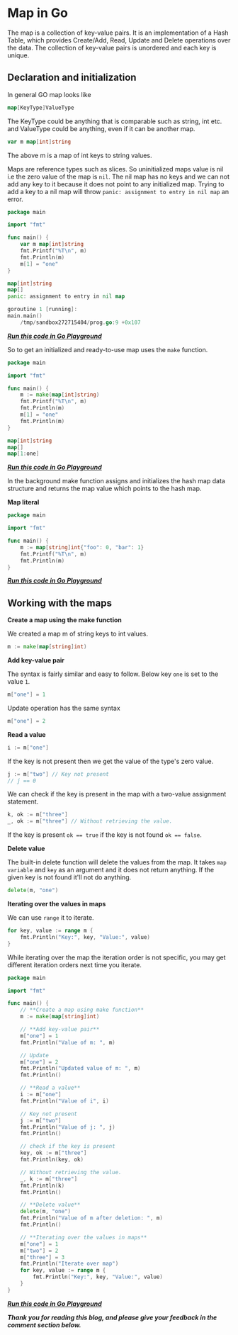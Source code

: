 # Map in Go

The map is a collection of key-value pairs. It is an implementation of a Hash Table, which provides Create/Add, Read, Update and Delete operations over the data. The collection of key-value pairs is unordered and each key is unique.

## Declaration and initialization

In general GO map looks like

```go
map[KeyType]ValueType
```

The KeyType could be anything that is comparable such as string, int etc. and ValueType could be anything, even if it can be another map.

```go
var m map[int]string
```

The above m is a map of int keys to string values.

Maps are reference types such as slices. So uninitialized maps value is nil i.e the zero value of the map is `nil`. The nil map has no keys and we can not add any key to it because it does not point to any initialized map. Trying to add a key to a nil map will throw `panic: assignment to entry in nil map` an error.

```go
package main

import "fmt"

func main() {
	var m map[int]string
	fmt.Printf("%T\n", m)
	fmt.Println(m)
  	m[1] = "one"
}
```

```go
map[int]string
map[]
panic: assignment to entry in nil map

goroutine 1 [running]:
main.main()
	/tmp/sandbox272715404/prog.go:9 +0x107
```

[***Run this code in Go Playground***](https://play.golang.org/p/V_CiNrkv9gN)

So to get an initialized and ready-to-use map uses the `make` function.

```go
package main

import "fmt"

func main() {
	m := make(map[int]string)
	fmt.Printf("%T\n", m)
	fmt.Println(m)
	m[1] = "one"
	fmt.Println(m)
}
```

```go
map[int]string
map[]
map[1:one]
```

[***Run this code in Go Playground***](https://play.golang.org/p/wBiLI4qulzY)

In the background make function assigns and initializes the hash map data structure and returns the map value which points to the hash map.

**Map literal**

```go
package main

import "fmt"

func main() {
	m := map[string]int{"foo": 0, "bar": 1}
	fmt.Printf("%T\n", m)
	fmt.Println(m)
}
```

[***Run this code in Go Playground***](https://play.golang.org/p/PgpzaAp2X7q)

## Working with the maps

**Create a map using the make function**

We created a map m of string keys to int values.

```go
m := make(map[string]int)
```

**Add key-value pair**

The syntax is fairly similar and easy to follow. Below key `one` is set to the value `1`.

```go
m["one"] = 1
```

Update operation has the same syntax

```go
m["one"] = 2
```

**Read a value**

```go
i := m["one"]
```

If the key is not present then we get the value of the type's zero value.

```go
j := m["two"] // Key not present
// j == 0
```

We can check if the key is present in the map with a two-value assignment statement.

```go
k, ok := m["three"]
_, ok := m["three"] // Without retrieving the value.
```

If the key is present `ok == true` if the key is not found `ok == false`.

**Delete value**

The built-in delete function will delete the values from the map. It takes `map variable` and `key` as an argument and it does not return anything. If the given key is not found it'll not do anything.

```go
delete(m, "one")
```

**Iterating over the values in maps**

We can use `range` it to iterate.

```go
for key, value := range m {
    fmt.Println("Key:", key, "Value:", value)
}
```

While iterating over the map the iteration order is not specific, you may get different iteration orders next time you iterate.

```go
package main

import "fmt"

func main() {
	// **Create a map using make function**
	m := make(map[string]int)

	// **Add key-value pair**
	m["one"] = 1
	fmt.Println("Value of m: ", m)

	// Update
	m["one"] = 2
	fmt.Println("Updated value of m: ", m)
	fmt.Println()

	// **Read a value**
	i := m["one"]
	fmt.Println("Value of i", i)

	// Key not present
	j := m["two"]
	fmt.Println("Value of j: ", j)
	fmt.Println()

	// check if the key is present
	key, ok := m["three"]
	fmt.Println(key, ok)

	// Without retrieving the value.
	_, k := m["three"]
	fmt.Println(k)
	fmt.Println()

	// **Delete value**
	delete(m, "one")
	fmt.Println("Value of m after deletion: ", m)
	fmt.Println()

	// **Iterating over the values in maps**
	m["one"] = 1
	m["two"] = 2
	m["three"] = 3
	fmt.Println("Iterate over map")
	for key, value := range m {
		fmt.Println("Key:", key, "Value:", value)
	}
}
```

[***Run this code in Go Playground***](https://play.golang.org/p/rT3ajhAyenr)

***Thank you for reading this blog, and please give your feedback in the comment section below.***
